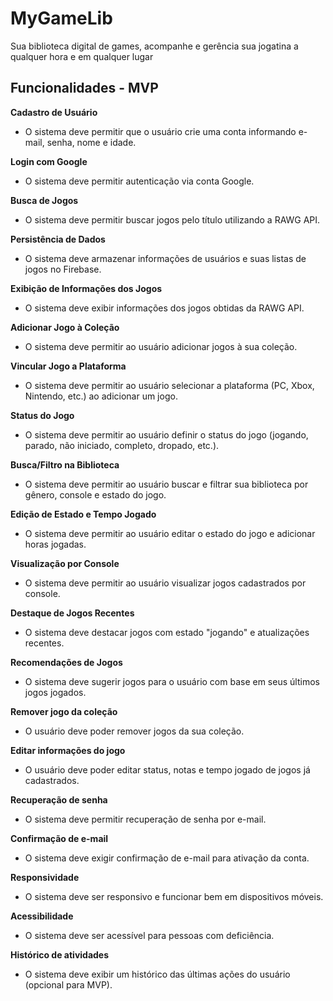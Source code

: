 # MyGameLib


Sua biblioteca digital de games, acompanhe e gerência sua jogatina a qualquer hora e em qualquer lugar

## Funcionalidades - MVP
 
**Cadastro de Usuário**
 - O sistema deve permitir que o usuário crie uma conta informando e-mail, senha, nome e idade.

**Login com Google**
 - O sistema deve permitir autenticação via conta Google.

**Busca de Jogos**
 - O sistema deve permitir buscar jogos pelo título utilizando a RAWG API.

**Persistência de Dados**
- O sistema deve armazenar informações de usuários e suas listas de jogos no Firebase.

**Exibição de Informações dos Jogos**
 - O sistema deve exibir informações dos jogos obtidas da RAWG API.

**Adicionar Jogo à Coleção**
- O sistema deve permitir ao usuário adicionar jogos à sua coleção.

**Vincular Jogo a Plataforma**
- O sistema deve permitir ao usuário selecionar a plataforma (PC, Xbox, Nintendo, etc.) ao adicionar um jogo.

**Status do Jogo**
- O sistema deve permitir ao usuário definir o status do jogo (jogando, parado, não iniciado, completo, dropado, etc.).

**Busca/Filtro na Biblioteca**
- O sistema deve permitir ao usuário buscar e filtrar sua biblioteca por gênero, console e estado do jogo.

**Edição de Estado e Tempo Jogado**
- O sistema deve permitir ao usuário editar o estado do jogo e adicionar horas jogadas.

**Visualização por Console**
- O sistema deve permitir ao usuário visualizar jogos cadastrados por console.

**Destaque de Jogos Recentes**
- O sistema deve destacar jogos com estado "jogando" e atualizações recentes.

**Recomendações de Jogos**
- O sistema deve sugerir jogos para o usuário com base em seus últimos jogos jogados.

**Remover jogo da coleção**
- O usuário deve poder remover jogos da sua coleção.

**Editar informações do jogo** 
- O usuário deve poder editar status, notas e tempo jogado de jogos já cadastrados.

**Recuperação de senha** 
- O sistema deve permitir recuperação de senha por e-mail.

**Confirmação de e-mail** 
- O sistema deve exigir confirmação de e-mail para ativação da conta.

**Responsividade** 
- O sistema deve ser responsivo e funcionar bem em dispositivos móveis.

**Acessibilidade** 
- O sistema deve ser acessível para pessoas com deficiência.

**Histórico de atividades** 
- O sistema deve exibir um histórico das últimas ações do usuário (opcional para MVP).